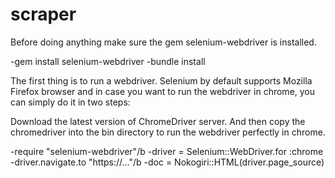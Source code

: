 # scraper

Before doing anything make sure the gem selenium-webdriver is installed.

-gem install selenium-webdriver
-bundle install

The first thing is to run a webdriver. Selenium by default supports Mozilla Firefox browser and in case you want to run the webdriver in chrome, you can simply do it in two steps:

Download the latest version of ChromeDriver server. And then copy the chromedriver into the bin directory to run the webdriver perfectly in chrome.

-require "selenium-webdriver"/b
-driver = Selenium::WebDriver.for :chrome
-driver.navigate.to "https://..."/b
-doc = Nokogiri::HTML(driver.page_source)

